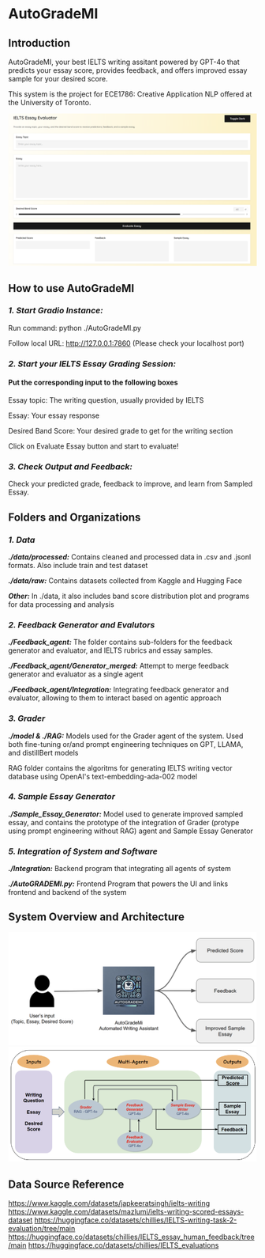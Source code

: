 # AutoGradeMI 
## Introduction
AutoGradeMI, your best IELTS writing assitant powered by GPT-4o that predicts your essay score, provides feedback, and offers improved essay sample for your desired score.

This system is the project for ECE1786: Creative Application NLP offered at the University of Toronto.

![alt text](image.png)

## How to use AutoGradeMI
### ***1. Start Gradio Instance:***
Run command: python ./AutoGradeMI.py

Follow local URL: http://127.0.0.1:7860 (Please check your localhost port)


### ***2. Start your IELTS Essay Grading Session:*** 
#### Put the corresponding input to the following boxes
Essay topic: The writing question, usually provided by IELTS

Essay: Your essay response

Desired Band Score: Your desired grade to get for the writing section

Click on Evaluate Essay button and start to evaluate!


### ***3. Check Output and Feedback:*** 
Check your predicted grade, feedback to improve, and learn from Sampled Essay.

## Folders and Organizations
### ***1. Data***
***./data/processed:*** Contains cleaned and processed data in .csv and .jsonl formats. Also include train and test dataset

***./data/raw:*** Contains datasets collected from Kaggle and Hugging Face

***Other:*** In ./data, it also includes band score distribution plot and programs for data processing and analysis

### ***2. Feedback Generator and Evalutors***
***./Feedback_agent:*** The folder contains sub-folders for the feedback generator and evaluator, and IELTS rubrics and essay samples. 

***./Feedback_agent/Generator_merged:*** Attempt to merge feedback generator and evaluator as a single agent

***./Feedback_agent/Integration:*** Integrating feedback generator and evaluator, allowing to them to interact based on agentic approach

### ***3. Grader***
***./model & ./RAG:*** Models used for the Grader agent of the system. Used both fine-tuning or/and prompt engineering techniques on GPT, LLAMA, and distillBert models

RAG folder contains the algoritms for generating IELTS writing vector database using OpenAI's text-embedding-ada-002 model

### ***4. Sample Essay Generator***
***./Sample_Essay_Generator:*** Model used to generate improved sampled essay, and contains the prototype of the integration of Grader (protype using prompt engineering without RAG) agent and Sample Essay Generator

### ***5. Integration of System and Software***
***./Integration:*** Backend program that integrating all agents of system

***./AutoGRADEMI.py:*** Frontend Program that powers the UI and links frontend and backend of the system

## System Overview and Architecture
![alt text](image-2.png)
![alt text](image-1.png)


## Data Source Reference
https://www.kaggle.com/datasets/japkeeratsingh/ielts-writing
https://www.kaggle.com/datasets/mazlumi/ielts-writing-scored-essays-dataset
https://huggingface.co/datasets/chillies/IELTS-writing-task-2-evaluation/tree/main
https://huggingface.co/datasets/chillies/IELTS_essay_human_feedback/tree/main
https://huggingface.co/datasets/chillies/IELTS_evaluations









